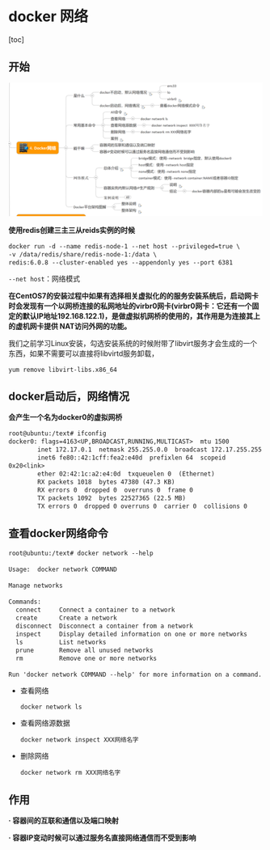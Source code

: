 # docker 网络

[toc]

## 开始

![image-20220513224338885](./images/9LKNck24Hi8G6qP.png)

**使用redis创建三主三从reids实例的时候**

```
docker run -d --name redis-node-1 --net host --privileged=true \
-v /data/redis/share/redis-node-1:/data \
redis:6.0.8 --cluster-enabled yes --appendonly yes --port 6381
```

`--net host`：网络模式



**在CentOS7的安装过程中如果有选择相关虚拟化的的服务安装系统后，启动网卡时会发现有一个以网桥连接的私网地址的virbr0网卡(virbr0网卡：它还有一个固定的默认IP地址192.168.122.1)，是做虚拟机网桥的使用的，其作用是为连接其上的虚机网卡提供 NAT访问外网的功能。**

我们之前学习Linux安装，勾选安装系统的时候附带了libvirt服务才会生成的一个东西，如果不需要可以直接将libvirtd服务卸载，

```
yum remove libvirt-libs.x86_64
```



## docker启动后，网络情况

**会产生一个名为docker0的虚拟网桥**

```shell
root@ubuntu:/text# ifconfig
docker0: flags=4163<UP,BROADCAST,RUNNING,MULTICAST>  mtu 1500
        inet 172.17.0.1  netmask 255.255.0.0  broadcast 172.17.255.255
        inet6 fe80::42:1cff:fea2:e40d  prefixlen 64  scopeid 0x20<link>
        ether 02:42:1c:a2:e4:0d  txqueuelen 0  (Ethernet)
        RX packets 1018  bytes 47380 (47.3 KB)
        RX errors 0  dropped 0  overruns 0  frame 0
        TX packets 1092  bytes 22527365 (22.5 MB)
        TX errors 0  dropped 0 overruns 0  carrier 0  collisions 0
```



## 查看docker网络命令

```shell
root@ubuntu:/text# docker network --help

Usage:  docker network COMMAND

Manage networks

Commands:
  connect     Connect a container to a network
  create      Create a network
  disconnect  Disconnect a container from a network
  inspect     Display detailed information on one or more networks
  ls          List networks
  prune       Remove all unused networks
  rm          Remove one or more networks

Run 'docker network COMMAND --help' for more information on a command.
```



+ 查看网络

  ```
  docker network ls
  ```

+ 查看网络源数据

  ```
  docker network inspect XXX网络名字
  ```

+ 删除网络

  ```
  docker network rm XXX网络名字
  ```

  



## 作用

**·     容器间的互联和通信以及端口映射**

**·     容器IP变动时候可以通过服务名直接网络通信而不受到影响**